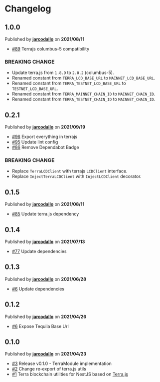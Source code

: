 # Changelog

## 1.0.0
Published by **[jarcodallo](https://github.com/jarcodallo)** on **2021/08/11**
- [#89](https://github.com/jarcodallo/nestjs-terra/pull/89) Terrajs columbus-5 compatibility

### BREAKING CHANGE
- Update terra.js from `1.8.9` to `2.0.2` (columbus-5).
- Renamed constant from `TERRA_LCD_BASE_URL` to `MAINNET_LCD_BASE_URL`.
- Renamed constant from `TERRA_TESTNET_LCD_BASE_URL` to `TESTNET_LCD_BASE_URL`.
- Renamed constant from `TERRA_MAINNET_CHAIN_ID` to `MAINNET_CHAIN_ID`.
- Renamed constant from `TERRA_TESTNET_CHAIN_ID` to `MAINNET_CHAIN_ID`.

## 0.2.1
Published by **[jarcodallo](https://github.com/jarcodallo)** on **2021/09/19**
- [#96](https://github.com/jarcodallo/nestjs-terra/pull/96) Export everything in terrajs
- [#95](https://github.com/jarcodallo/nestjs-terra/pull/95) Update lint config
- [#86](https://github.com/jarcodallo/nestjs-terra/pull/86) Remove Dependabot Badge

### BREAKING CHANGE
- Replace `TerraLCDClient` with terrajs `LCDClient` interface.
- Replace `InjectTerraLCDClient` with `InjectLCDClient` decorator.

## 0.1.5
Published by **[jarcodallo](https://github.com/jarcodallo)** on **2021/08/11**
- [#85](https://github.com/jarcodallo/nestjs-terra/pull/85) Update terra.js dependency

## 0.1.4
Published by **[jarcodallo](https://github.com/jarcodallo)** on **2021/07/13**
- [#77](https://github.com/jarcodallo/nestjs-terra/pull/77) Update dependencies

## 0.1.3
Published by **[jarcodallo](https://github.com/jarcodallo)** on **2021/06/28**
- [#6](https://github.com/jarcodallo/nestjs-terra/pull/60) Update dependencies

## 0.1.2
Published by **[jarcodallo](https://github.com/jarcodallo)** on **2021/04/26**
- [#6](https://github.com/jarcodallo/nestjs-terra/pull/6) Expose Tequila Base Url

## 0.1.0
Published by **[jarcodallo](https://github.com/jarcodallo)** on **2021/04/23**
- [#3](https://github.com/jarcodallo/nestjs-terra/pull/3) Release v0.1.0 - TerraModule implementation
- [#2](https://github.com/jarcodallo/nestjs-terra/pull/2) Change re-export of terra.js utils
- [#1](https://github.com/jarcodallo/nestjs-terra/pull/1) Terra blockchain utilities for NestJS based on [Terra.js](https://github.com/terra-project/terra.js)
